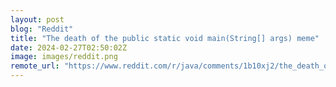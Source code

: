 ```yaml
---
layout: post
blog: "Reddit"
title: "The death of the public static void main(String[] args) meme"
date: 2024-02-27T02:50:02Z
image: images/reddit.png
remote_url: "https://www.reddit.com/r/java/comments/1b10xj2/the_death_of_the_public_static_void_mainstring/"
---
```

